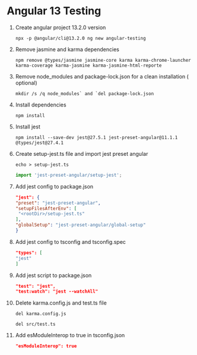 # Angular 13 Testing

1. Create angular project 13.2.0 version

   ```
   npx -p @angular/cli@13.2.0 ng new angular-testing
   ```

2. Remove jasmine and karma dependencies

   ```
   npm remove @types/jasmine jasmine-core karma karma-chrome-launcher karma-coverage karma-jasmine karma-jasmine-html-reporte
   ```

3. Remove node_modules and package-lock.json for a clean installation ( optional)

   ```
   mkdir /s /q node_modules` and `del package-lock.json
   ```

4. Install dependencies

   ```
   npm install
   ```

5. Install jest

   ```
   npm install --save-dev jest@27.5.1 jest-preset-angular@11.1.1 @types/jest@27.4.1
   ```

6. Create setup-jest.ts file and import jest preset angular

   ```
   echo > setup-jest.ts
   ```

   ```setup-jest.ts
   import 'jest-preset-angular/setup-jest';
   ```

7. Add jest config to package.json

   ```package.json
   "jest": {
   "preset": "jest-preset-angular",
   "setupFilesAfterEnv": [
    "<rootDir>/setup-jest.ts"
   ],
   "globalSetup": "jest-preset-angular/global-setup"
   }

   ```

8. Add jest config to tsconfig and tsconfig.spec

   ```tsconfig.json
   "types": [
   "jest"
   ]

   ```

9. Add jest script to package.json

   ```package.json
   "test": "jest",
   "test:watch": "jest --watchAll"
   ```

10. Delete karma.config.js and test.ts file

    ```
    del karma.config.js
    ```

    ```
    del src/test.ts
    ```

11. Add esModuleInterop to true in tsconfig.json

    ```tsconfig.json
    "esModuleInterop": true
    ```
